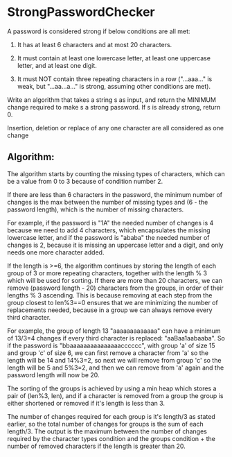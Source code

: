 ﻿# StrongPasswordChecker

A password is considered strong if below conditions are all met: 

1. It has at least 6 characters and at most 20 characters. 

2. It must contain at least one lowercase letter, at least one uppercase letter, and at least one 
digit. 

3. It must NOT contain three repeating characters in a row ("...aaa..." is weak, but "...aa...a..." 
is strong, assuming other conditions are met). 

Write an algorithm that takes a string s as input, and return the MINIMUM change required to 
make s a strong password. If s is already strong, return 0. 

Insertion, deletion or replace of any one character are all considered as one change

## Algorithm:

The algorithm starts by counting the missing types of characters, which can be a value from 0 to 3 because of condition number 2.

If there are less than 6 characters in the password, the minimum number of changes is the max between the number of missing types and (6 - the password length), which is the number of missing characters.


For example, if the password is "1A" the needed number of changes is 4 because we need to add 4 characters, which encapsulates the missing lowercase letter, and if the password is "ababa" the needed number of changes is 2, because it is missing an uppercase letter and a digit, and only needs one more character added.
 
If the length is >=6, the algorithm continues by storing the length of each group of 3 or more repeating characters, together with the length % 3 which will be used for sorting.
If there are more than 20 characters, we can remove (password length - 20) characters from the groups, in order of their lengths % 3 ascending. This is because removing at each step from the group closest to len%3==0 ensures that we are minimizing the number of replacements needed, because in a group we can always remove every third character.


For example, the group of length 13 "aaaaaaaaaaaaa" can have a minimum of 13/3=4 changes if every third character is replaced: "aaBaa1aabaaba". So if the password is "bbaaaaaaaaaaaaaaacccccc", with group 'a' of size 15 and group 'c' of size 6, we can first remove a character from 'a' so the length will be 14 and 14%3=2, so next we will remove from group 'c' so the length will be 5 and 5%3=2, and then we can remove from 'a' again and the password length will now be 20.

The sorting of the groups is achieved by using a min heap which stores a pair of (len%3, len), and if a character is removed from a group the group is either shortened or removed if it's length is less than 3.

The number of changes required for each group is it's length/3 as stated earlier, so the total number of changes for groups is the sum of each length/3.
The output is the maximum between the number of changes required by the character types condition and the groups condition + the number of removed characters if the length is greater than 20.
